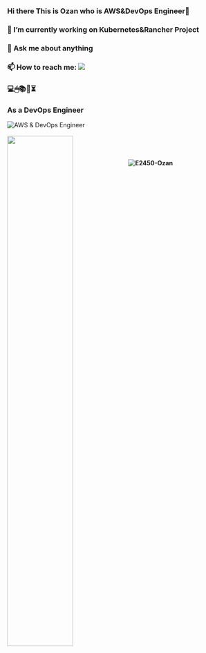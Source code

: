 ### Hi there This is Ozan who is AWS&DevOps Engineer👋
### 🔭 I’m currently working on Kubernetes&Rancher Project
### 💬 Ask me about anything
### 📫 How to reach me: [![](https://img.shields.io/badge/linkedin-%230077B5.svg?&style=for-the-badge&logo=linkedin&logoColor=white)](http://www.linkedin.com/in/ozan-yagmur-devops-ozan/)
### 💻🖱📚📌⏳
### As a DevOps Engineer
![AWS & DevOps Engineer](https://developer.akamai.com/sites/default/files/2018-07/devops%20%281%29.gif)
<br><br>
<img src="https://github-readme-stats.vercel.app/api?username=E2450-Ozan&show_icons=true&theme=vision-friendly-dark" align='left' width="55%">
<br><br>
#### <p align="left"> <img src="https://komarev.com/ghpvc/?username=E2450-Ozan" alt="E2450-Ozan" /> 
<!--
**E2450-Ozan/E2450-Ozan** is a ✨ _special_ ✨ repository because its `README.md` (this file) appears on your GitHub profile.

Here are some ideas to get you started:

- 🔭 I’m currently working on Kubernetes
- 🌱 I’m currently learning Rancher
- 👯 I’m looking to collaborate on Jenkins & Github Actions
- 🤔 I’m looking for help with Ansible
- 💬 Ask me about anything
- 📫 How to reach me: devops.ozanyagmur@gmail.com
- 😄 Pronouns: dejavu
- ⚡ Fun fact: AWS
-->
